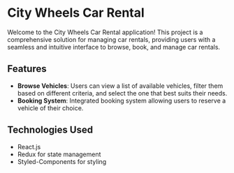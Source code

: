 # City Wheels Car Rental

Welcome to the City Wheels Car Rental application! This project is a comprehensive solution for managing car rentals, providing users with a seamless and intuitive interface to browse, book, and manage car rentals.

## Features

- **Browse Vehicles**: Users can view a list of available vehicles, filter them based on different criteria, and select the one that best suits their needs.
- **Booking System**: Integrated booking system allowing users to reserve a vehicle of their choice.

## Technologies Used

- React.js
- Redux for state management
- Styled-Components for styling
